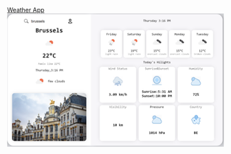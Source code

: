 [Weather App](https://gio213.github.io/weather-app "Weather App")
![Alt text](./assets/Screenshot%202023-06-29%20151634.png "Preview")
